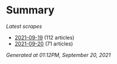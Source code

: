 # Summary
*Latest scrapes*
* [2021-09-19](https://github.com/nuuuwan/news_lk/blob/data/news_lk.2021-09-19.json) (112 articles)
* [2021-09-20](https://github.com/nuuuwan/news_lk/blob/data/news_lk.2021-09-20.json) (71 articles)

*Generated at 01:12PM, September 20, 2021*
